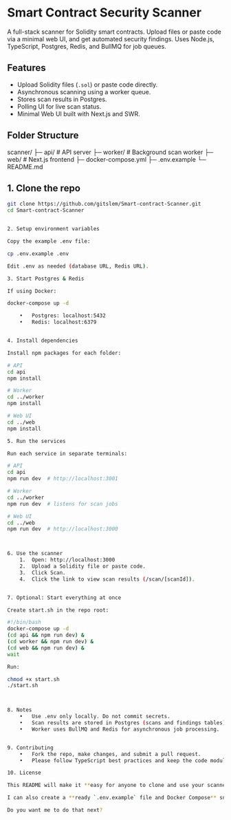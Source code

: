 # Smart Contract Security Scanner

A full-stack scanner for Solidity smart contracts. Upload files or paste code via a minimal web UI, and get automated security findings. Uses Node.js, TypeScript, Postgres, Redis, and BullMQ for job queues.
## **Features**

- Upload Solidity files (`.sol`) or paste code directly.
- Asynchronous scanning using a worker queue.
- Stores scan results in Postgres.
- Polling UI for live scan status.
- Minimal Web UI built with Next.js and SWR.

## **Folder Structure**

scanner/
├─ api/        # API server
├─ worker/     # Background scan worker
├─ web/        # Next.js frontend
├─ docker-compose.yml
├─ .env.example
└─ README.md


## **1. Clone the repo**

```bash
git clone https://github.com/gitslem/Smart-contract-Scanner.git
cd Smart-contract-Scanner


2. Setup environment variables

Copy the example .env file:

cp .env.example .env

Edit .env as needed (database URL, Redis URL).

3. Start Postgres & Redis

If using Docker:

docker-compose up -d

	•	Postgres: localhost:5432
	•	Redis: localhost:6379


4. Install dependencies

Install npm packages for each folder:

# API
cd api
npm install

# Worker
cd ../worker
npm install

# Web UI
cd ../web
npm install

5. Run the services

Run each service in separate terminals:

# API
cd api
npm run dev  # http://localhost:3001

# Worker
cd ../worker
npm run dev  # listens for scan jobs

# Web UI
cd ../web
npm run dev  # http://localhost:3000



6. Use the scanner
	1.	Open: http://localhost:3000
	2.	Upload a Solidity file or paste code.
	3.	Click Scan.
	4.	Click the link to view scan results (/scan/[scanId]).


7. Optional: Start everything at once

Create start.sh in the repo root:

#!/bin/bash
docker-compose up -d
(cd api && npm run dev) &
(cd worker && npm run dev) &
(cd web && npm run dev) &
wait

Run:

chmod +x start.sh
./start.sh



8. Notes
	•	Use .env only locally. Do not commit secrets.
	•	Scan results are stored in Postgres (scans and findings tables).
	•	Worker uses BullMQ and Redis for asynchronous job processing.


9. Contributing
	•	Fork the repo, make changes, and submit a pull request.
	•	Please follow TypeScript best practices and keep the code modular.

10. License

This README will make it **easy for anyone to clone and use your scanner** directly from GitHub.  

I can also create a **ready `.env.example` file and Docker Compose** snippet you can push with this README so the setup is completely plug-and-play.  

Do you want me to do that next?
